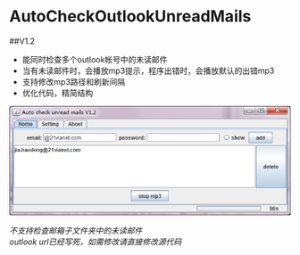 # AutoCheckOutlookUnreadMails
##V1.2
* 能同时检查多个outlook帐号中的未读邮件
* 当有未读邮件时，会播放mp3提示，程序出错时，会播放默认的出错mp3
* 支持修改mp3路径和刷新间隔   
* 优化代码，精简结构  

![程序UI](getUnreadMails.png)
  
*不支持检查邮箱子文件夹中的未读邮件*  
*outlook url已经写死，如需修改请直接修改源代码*
